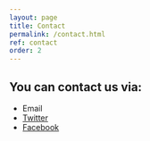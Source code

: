 ```yaml
---
layout: page
title: Contact
permalink: /contact.html
ref: contact
order: 2
---
```


## You can contact us via:
- <span id="email">Email</span>
- [Twitter](https://twitter.com/lsuperfriends)
- [Facebook](https://facebook.com/leagueofscience)

<script src="assets/js/email.js"></script>
